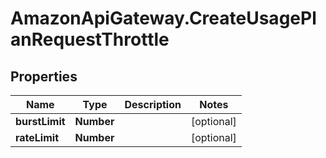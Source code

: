 # AmazonApiGateway.CreateUsagePlanRequestThrottle

## Properties

Name | Type | Description | Notes
------------ | ------------- | ------------- | -------------
**burstLimit** | **Number** |  | [optional] 
**rateLimit** | **Number** |  | [optional] 


